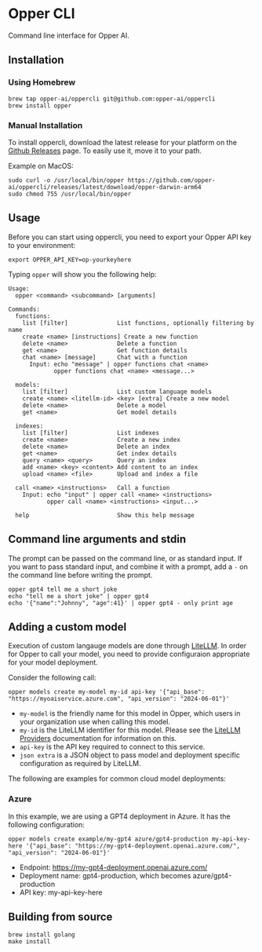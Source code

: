 # Opper CLI

Command line interface for Opper AI.

## Installation

### Using Homebrew

```shell
brew tap opper-ai/oppercli git@github.com:opper-ai/oppercli
brew install opper
```

### Manual Installation

To install oppercli, download the latest release for your platform on the [Github Releases](https://github.com/opper-ai/oppercli/releases) page. To easily use it, move it to your path.

Example on MacOS:

```shell
sudo curl -o /usr/local/bin/opper https://github.com/opper-ai/oppercli/releases/latest/download/opper-darwin-arm64
sudo chmod 755 /usr/local/bin/opper
```

## Usage

Before you can start using oppercli, you need to export your Opper API key to your environment:

```shell
export OPPER_API_KEY=op-yourkeyhere
```

Typing `opper` will show you the following help:

```
Usage:
  opper <command> <subcommand> [arguments]

Commands:
  functions:
    list [filter]              List functions, optionally filtering by name
    create <name> [instructions] Create a new function
    delete <name>              Delete a function
    get <name>                 Get function details
    chat <name> [message]      Chat with a function
      Input: echo "message" | opper functions chat <name>
             opper functions chat <name> <message...>

  models:
    list [filter]              List custom language models
    create <name> <litellm-id> <key> [extra] Create a new model
    delete <name>              Delete a model
    get <name>                 Get model details

  indexes:
    list [filter]              List indexes
    create <name>              Create a new index
    delete <name>              Delete an index
    get <name>                 Get index details
    query <name> <query>       Query an index
    add <name> <key> <content> Add content to an index
    upload <name> <file>       Upload and index a file

  call <name> <instructions>   Call a function
    Input: echo "input" | opper call <name> <instructions>
           opper call <name> <instructions> <input...>

  help                         Show this help message
  ```

## Command line arguments and stdin

The prompt can be passed on the command line, or as standard input. If you want to pass standard input, and combine it with a prompt, add a `-` on the command line before writing the prompt.

```shell
opper gpt4 tell me a short joke
echo "tell me a short joke" | opper gpt4
echo '{"name":"Johnny", "age":41}' | opper gpt4 - only print age
```

## Adding a custom model

Execution of custom langauge models are done through [LiteLLM](https://docs.litellm.ai/docs/providers). In order for Opper to call your model, you need to provide configuraion appropriate for your model deployment.

Consider the following call:

```shell
opper models create my-model my-id api-key '{"api_base": "https://myoaiservice.azure.com", "api_version": "2024-06-01"}'
```

- `my-model` is the friendly name for this model in Opper, which users in your organization use when calling this model.
- `my-id` is the LiteLLM identifier for this model. Please see the [LiteLLM Providers](https://docs.litellm.ai/docs/providers) documentation for information on this.
- `api-key` is the API key required to connect to this service.
- `json extra` is a JSON object to pass model and deployment specific configuration as required by LiteLLM.

The following are examples for common cloud model deployments:

### Azure

In this example, we are using a GPT4 deployment in Azure. It has the following configuration:

```shell
opper models create example/my-gpt4 azure/gpt4-production my-api-key-here '{"api_base": "https://my-gpt4-deployment.openai.azure.com/", "api_version": "2024-06-01"}'
```

- Endpoint: https://my-gpt4-deployment.openai.azure.com/
- Deployment name: gpt4-production, which becomes azure/gpt4-production
- API key: my-api-key-here

## Building from source

```shell
brew install golang
make install
```
